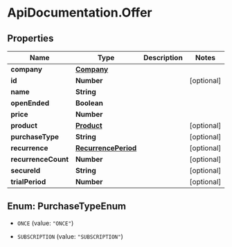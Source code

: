 # ApiDocumentation.Offer

## Properties
Name | Type | Description | Notes
------------ | ------------- | ------------- | -------------
**company** | [**Company**](Company.md) |  | 
**id** | **Number** |  | [optional] 
**name** | **String** |  | 
**openEnded** | **Boolean** |  | 
**price** | **Number** |  | 
**product** | [**Product**](Product.md) |  | [optional] 
**purchaseType** | **String** |  | [optional] 
**recurrence** | [**RecurrencePeriod**](RecurrencePeriod.md) |  | [optional] 
**recurrenceCount** | **Number** |  | [optional] 
**secureId** | **String** |  | [optional] 
**trialPeriod** | **Number** |  | [optional] 


<a name="PurchaseTypeEnum"></a>
## Enum: PurchaseTypeEnum


* `ONCE` (value: `"ONCE"`)

* `SUBSCRIPTION` (value: `"SUBSCRIPTION"`)




